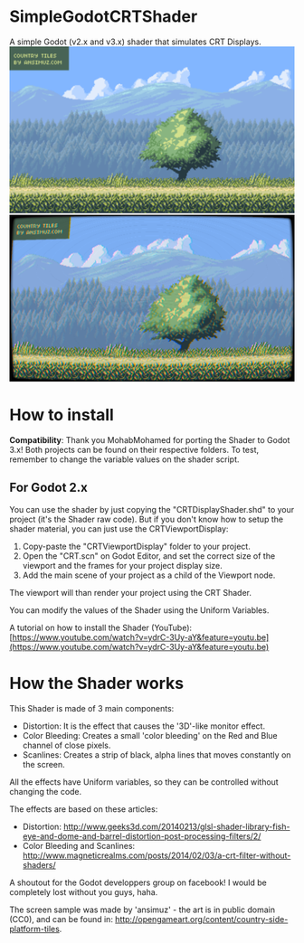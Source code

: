 # SimpleGodotCRTShader
A simple Godot (v2.x and v3.x) shader that simulates CRT Displays.
![Without Shader](sample.png)
![With Shader](withshader.png)


# How to install

**Compatibility**: Thank you MohabMohamed for porting the Shader to Godot 3.x! Both projects can be found on their respective folders. To test, remember to change the variable values on the shader script.

## For Godot 2.x

You can use the shader by just copying the "CRTDisplayShader.shd" to your project (it's the Shader raw code). But if you don't know how to setup the shader material, you can just use the CRTViewportDisplay:

1. Copy-paste the "CRTViewportDisplay" folder to your project.
2. Open the "CRT.scn" on Godot Editor, and set the correct size of the viewport and the frames for your project display size.
3. Add the main scene of your project as a child of the Viewport node.

The viewport will than render your project using the CRT Shader.

You can modify the values of the Shader using the Uniform Variables.

A tutorial on how to install the Shader (YouTube): [https://www.youtube.com/watch?v=ydrC-3Uy-aY&feature=youtu.be](https://www.youtube.com/watch?v=ydrC-3Uy-aY&feature=youtu.be)

# How the Shader works
This Shader is made of 3 main components:

* Distortion: It is the effect that causes the '3D'-like monitor effect.
* Color Bleeding: Creates a small 'color bleeding' on the Red and Blue channel of close pixels.
* Scanlines: Creates a strip of black, alpha lines that moves constantly on the screen.

All the effects have Uniform variables, so they can be controlled without changing the code.

The effects are based on these articles:

* Distortion: http://www.geeks3d.com/20140213/glsl-shader-library-fish-eye-and-dome-and-barrel-distortion-post-processing-filters/2/
* Color Bleeding and Scanlines: http://www.magneticrealms.com/posts/2014/02/03/a-crt-filter-without-shaders/

A shoutout for the Godot developpers group on facebook! I would be completely lost without you guys, haha.

The screen sample was made by 'ansimuz' - the art is in public domain (CC0), and can be found in: http://opengameart.org/content/country-side-platform-tiles.
